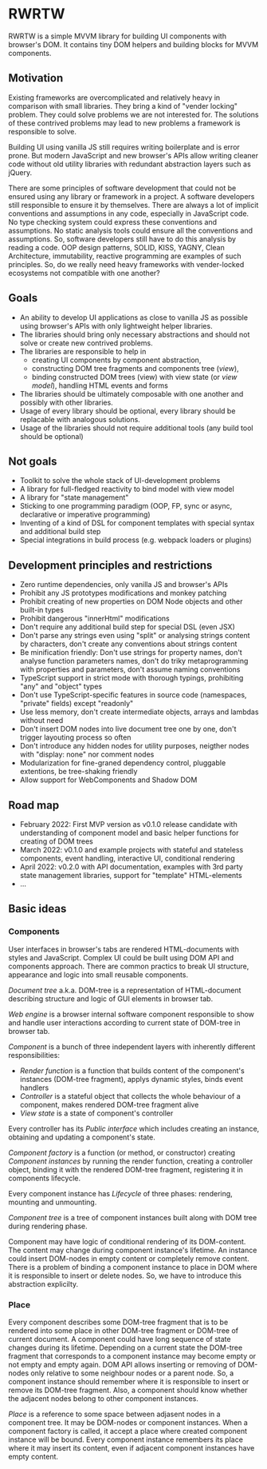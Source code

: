 # RWRTW

RWRTW is a simple MVVM library for building UI components with browser's DOM. It contains tiny DOM helpers and building blocks for MVVM components.

## Motivation

Existing frameworks are overcomplicated and relatively heavy in comparison with small libraries. They bring a kind of "vender locking" problem. They could solve problems we are not interested for. The solutions of these contrived problems may lead to new problems a framework is responsible to solve.

Building UI using vanilla JS still requires writing boilerplate and is error prone. But modern JavaScript and new browser's APIs allow writing cleaner code without old utility libraries with redundant abstraction layers such as jQuery.

There are some principles of software development that could not be ensured using any library or framework in a project. A software developers still responsible to ensure it by themselves. There are always a lot of implicit conventions and assumptions in any code, especially in JavaScript code. No type checking system could express these conventions and assumptions. No static analysis tools could ensure all the conventions and assumptions. So, software developers still have to do this analysis by reading a code. OOP design patterns, SOLID, KISS, YAGNY, Clean Architecture, immutability, reactive programming are examples of such principles. So, do we really need heavy frameworks with vender-locked ecosystems not compatible with one another?

## Goals

* An ability to develop UI applications as close to vanilla JS as possible using browser's APIs with only lightweight helper libraries.
* The libraries should bring only necessary abstractions and should not solve or create new contrived problems.
* The libraries are responsible to help in
  * creating UI components by component abstraction,
  * constructing DOM tree fragments and components tree (*view*),
  * binding constructed DOM trees (view) with view state (or *view model*), handling HTML events and forms
* The libraries should be ultimately composable with one another and possibly with other libraries.
* Usage of every library should be optional, every library should be replacable with analogous solutions.
* Usage of the libraries should not require additional tools (any build tool should be optional)

## Not goals

* Toolkit to solve the whole stack of UI-development problems
* A library for full-fledged reactivity to bind model with view model
* A library for "state management"
* Sticking to one programming paradigm (OOP, FP, sync or async, declarative or imperative programming)
* Inventing of a kind of DSL for component templates with special syntax and additional build step
* Special integrations in build process (e.g. webpack loaders or plugins)

## Development principles and restrictions

* Zero runtime dependencies, only vanilla JS and browser's APIs
* Prohibit any JS prototypes modifications and monkey patching
* Prohibit creating of new properties on DOM Node objects and other built-in types
* Prohibit dangerous "innerHtml" modifications
* Don't require any additional build step for special DSL (even JSX)
* Don't parse any strings even using "split" or analysing strings content by characters, don't create any conventions about strings content
* Be minification friendly: Don't use strings for property names, don't analyse function parameters names, don't do triky metaprogramming with properties and parameters, don't assume naming conventions
* TypeScript support in strict mode with thorough typings, prohibiting "any" and "object" types
* Don't use TypeScript-specific features in source code (namespaces, "private" fields) except "readonly"
* Use less memory, don't create intermediate objects, arrays and lambdas without need
* Don't insert DOM nodes into live document tree one by one, don't trigger layouting process so often
* Don't introduce any hidden nodes for utility purposes, neigther nodes with "display: none" nor comment nodes
* Modularization for fine-graned dependency control, pluggable extentions, be tree-shaking friendly
* Allow support for WebComponents and Shadow DOM

## Road map

* February 2022: First MVP version as v0.1.0 release candidate with understanding of component model and basic helper functions for creating of DOM trees
* March 2022: v0.1.0 and example projects with stateful and stateless components, event handling, interactive UI, conditional rendering
* April 2022: v0.2.0 with API documentation, examples with 3rd party state management libraries, support for "template" HTML-elements
* ...

## Basic ideas

### Components

User interfaces in browser's tabs are rendered HTML-documents with styles and JavaScript. Complex UI could be built using DOM API and components approach. There are common practics to break UI structure, appearance and logic into small reusable components.

*Document tree* a.k.a. DOM-tree is a representation of HTML-document describing structure and logic of GUI elements in browser tab.

*Web engine* is a browser internal software component responsible to show and handle user interactions according to current state of DOM-tree in browser tab.

*Component* is a bunch of three independent layers with inherently different responsibilities:

* *Render function* is a function that builds content of the component's instances (DOM-tree fragment), applys dynamic styles, binds event handlers
* *Controller* is a stateful object that collects the whole behaviour of a component, makes rendered DOM-tree fragment alive
* *View state* is a state of component's controller

Every controller has its *Public interface* which includes creating an instance, obtaining and updating a component's state.

*Component factory* is a function (or method, or constructor) creating *Component instances* by running the render function, creating a controller object, binding it with the rendered DOM-tree fragment, registering it in components lifecycle.

Every component instance has *Lifecycle* of three phases: rendering, mounting and unmounting.

*Component tree* is a tree of component instances built along with DOM tree during rendering phase.

Component may have logic of conditional rendering of its DOM-content. The content may change during component instance's lifetime. An instance could insert DOM-nodes in empty content or completely remove content. There is a problem of binding a component instance to place in DOM where it is responsible to insert or delete nodes. So, we have to introduce this abstraction explicilty.

### Place

Every component describes some DOM-tree fragment that is to be rendered into some place in other DOM-tree fragment or DOM-tree of current document. A component could have long sequence of state changes during its lifetime. Depending on a current state the DOM-tree fragment that corresponds to a component instance may become empty or not empty and empty again. DOM API allows inserting or removing of DOM-nodes only relative to some neighbour nodes or a parent node. So, a component instance should remember where it is responsible to insert or remove its DOM-tree fragment. Also, a component should know whether the adjacent nodes belong to other component instances.

*Place* is a reference to some space between adjasent nodes in a component tree. It may be DOM-nodes or component instances. When a component factory is called, it accept a place where created component instance will be bound. Every component instance remembers its place where it may insert its content, even if adjacent component instances have empty content.
